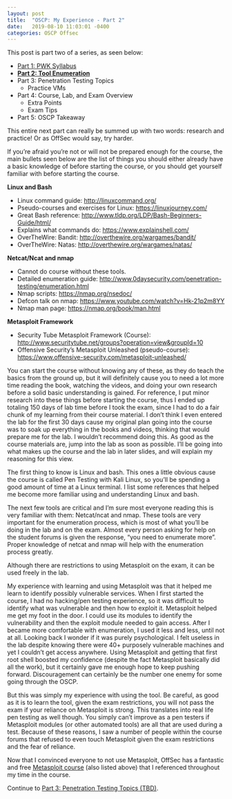 ```yaml
---
layout: post
title:  "OSCP: My Experience - Part 2"
date:   2019-08-10 11:03:01 -0400
categories: OSCP Offsec
---
```


This post is part two of a series, as seen below:

* [Part 1: PWK Syllabus](https://thegetch.github.io/oscp/offsec/2019/08/09/OSCPJourney/)
* **[Part 2: Tool Enumeration](https://thegetch.github.io/oscp/offsec/2019/08/10/OSCPJourneyPart2/)**
* Part 3: Penetration Testing Topics
    * Practice VMs
* Part 4: Course, Lab, and Exam Overview
    * Extra Points
    * Exam Tips
* Part 5: OSCP Takeaway

This entire next part can really be summed up with two words: research and practice! Or as OffSec would say, try harder.

If you’re afraid you’re not or will not be prepared enough for the course, the main bullets seen below are the list of things you should either already have a basic knowledge of before starting the course, or you should get yourself familiar with before starting the course.

**Linux and Bash**
* Linux command guide: <http://linuxcommand.org/>
* Pseudo-courses and exercises for Linux: <https://linuxjourney.com/>
* Great Bash reference: <http://www.tldp.org/LDP/Bash-Beginners-Guide/html/>
* Explains what commands do: <https://www.explainshell.com/>
* OverTheWire: Bandit: <http://overthewire.org/wargames/bandit/>
* OverTheWire: Natas: <http://overthewire.org/wargames/natas/>

**Netcat/Ncat and nmap**
* Cannot do course without these tools.
* Detailed enumeration guide: <http://www.0daysecurity.com/penetration-testing/enumeration.html>
* Nmap scripts: <https://nmap.org/nsedoc/>
* Defcon talk on nmap: <https://www.youtube.com/watch?v=Hk-21p2m8YY>
* Nmap man page: <https://nmap.org/book/man.html>

**Metasploit Framework**
* Security Tube Metasploit Framework (Course): <http://www.securitytube.net/groups?operation=view&groupId=10>
* Offensive Security’s Metasploit Unleashed (pseudo-course): <https://www.offensive-security.com/metasploit-unleashed/>

You can start the course without knowing any of these, as they do teach the basics from the ground up, but it will definitely cause you to need a lot more time reading the book, watching the videos, and doing your own research before a solid basic understanding is gained.
For reference, I put minor research into these things before starting the course, thus I ended up totaling 150 days of lab time before I took the exam, since I had to do a fair chunk of my learning from their course material. I don’t think I even entered the lab for the first 30 days cause my original plan going into the course was to soak up everything in the books and videos, thinking that would prepare me for the lab. I wouldn’t recommend doing this. As good as the course materials are, jump into the lab as soon as possible. I’ll be going into what makes up the course and the lab in later slides, and will explain my reasoning for this view.

The first thing to know is Linux and bash. This ones a little obvious cause the course is called Pen Testing with Kali Linux, so you’ll be spending a good amount of time at a Linux terminal. I list some references that helped me become more familiar using and understanding Linux and bash.

The next few tools are critical and I’m sure most everyone reading this is very familiar with them: Netcat/ncat and nmap. These tools are very important for the enumeration process, which is most of what you’ll be doing in the lab and on the exam. Almost every person asking for help on the student forums is given the response, “you need to enumerate more”. Proper knowledge of netcat and nmap will help with the enumeration process greatly.

Although there are restrictions to using Metasploit on the exam, it can be used freely in the lab.

My experience with learning and using Metasploit was that it helped me learn to identify possibly vulnerable services. When I first started the course, I had no hacking/pen testing experience, so it was difficult to identify what was vulnerable and then how to exploit it. Metasploit helped me get my foot in the door. I could use its modules to identify the vulnerability and then the exploit module needed to gain access. After I became more comfortable with enumeration, I used it less and less, until not at all. Looking back I wonder if it was purely psychological. I felt useless in the lab despite knowing there were 40+ purposely vulnerable machines and yet I couldn’t get access anywhere. Using Metasploit and getting that first root shell boosted my confidence (despite the fact Metasploit basically did all the work), but it certainly gave me enough hope to keep pushing forward. Discouragement can certainly be the number one enemy for some going through the OSCP.

But this was simply my experience with using the tool. Be careful, as good as it is to learn the tool, given the exam restrictions, you will not pass the exam if your reliance on Metasploit is strong. This translates into real life pen testing as well though. You simply can’t improve as a pen testers if Metasploit modules (or other automated tools) are all that are used during a test. Because of these reasons, I saw a number of people within the course forums that refused to even touch Metasploit given the exam restrictions and the fear of reliance.

Now that I convinced everyone to not use Metasploit, OffSec has a fantastic and free [Metasploit course](https://www.offensive-security.com/metasploit-unleashed/>) (also listed above) that I referenced throughout my time in the course.

Continue to [Part 3: Penetration Testing Topics (TBD)](#).
